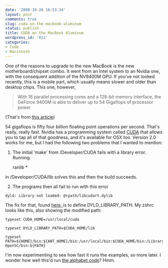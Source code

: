 ```yaml
---
date: '2008-10-28 16:53:34'
layout: post
comments: true
slug: cuda-on-the-macbook-aluminum
status: publish
title: CUDA on the MacBook Aluminum
wordpress_id: '811'
categories:
- Code
- Macintosh
---
```


One of the reasons to upgrade to the new MacBook is the new motherboard/chipset combo. It went from an Intel system to an Nvidia one, with the consequent addition of the NV9400M GPU. If you've not looked recently, this is a mobile part, which usually means slower and older than desktop chips. This one, however,


> With 16 parallel processing cores and a 128-bit memory interface, the GeForce 9400M is able to deliver up to 54 Gigaflops of processor power


(That's from [this article](http://www.hexus.net/content/item.php?item=15932))

54 gigaflops is fifty four _billion_ floating point operations per second. That's really, really fast. Nvidia has a programming system called [CUDA](http://www.nvidia.com/object/cuda_get.html) that allows you to tap all of that goodness, and it's available for OSX too. Version 2.0 works for me, but I had the following two problems that I wanted to mention:



	
  1. The initial 'make' from /Developer/CUDA fails with a library error. Running

    
    
     ranlib * 
    


in /Developer/CUDA/lib solves this and then the build succeeds.

	
  2. The programs then all fail to run with this error

    
    dyld: Library not loaded: @rpath/libcudart.dylib


The fix for that, found [here, ](http://forums.nvidia.com/index.php?s=4cf93eec89d41d761b8e1f1f626f4e7b&showtopic=79062&pid=455362&st=0&#entry455362) is to define DYLD_LIBRARY_PATH. My zshrc looks like this, also showing the modified path:

    
    typeset CUDA_HOME=/usr/local/cuda
    
    typeset DYLD_LIBRARY_PATH=$CUDA_HOME/lib
    
    typeset PATH=${HOME}/bin:${ANT_HOME}/bin:/usr/local/bin:$CUDA_HOME/bin:/Library/
    OpenSC/bin:${PATH}





I'm now experimenting to see how fast it runs the examples, so more later. I wonder how well this'd run [the alphabet code](http://www.phfactor.net/abc/)? Hmm.
